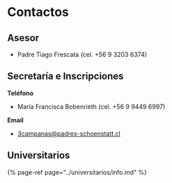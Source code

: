 # Contactos

## Asesor

* Padre Tiago Frescata \(cel. +56 9 3203 6374\)

## Secretaría e Inscripciones

**Teléfono**

* María Francisca Bobenrieth \(cel. +56 9 9449 6997\)

**Email**

* 3campanas@padres-schoenstatt.cl


## Universitarios

{% page-ref page="../universitarios/info.md" %}
